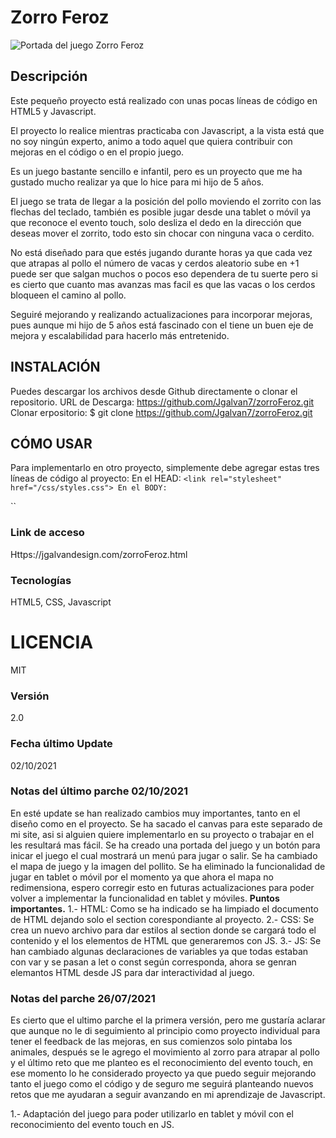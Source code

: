 # Zorro Feroz
![Portada del juego Zorro Feroz](https://jgalvandesign.com/assets/images/project__zorroFeroz.jpg)
## Descripción
Este pequeño proyecto está realizado con unas pocas líneas de código en HTML5 y Javascript.

El proyecto lo realice mientras practicaba con Javascript, a la vista está que no soy ningún experto, animo a todo aquel que quiera contribuir con mejoras en el código o en el propio juego.

Es un juego bastante sencillo e infantil, pero es un proyecto que me ha gustado mucho realizar ya que lo hice para mi hijo de 5 años.

El juego se trata de llegar a la posición del pollo moviendo el zorrito con las flechas del teclado, también es posible jugar desde una tablet o móvil ya que reconoce el evento touch, solo desliza el dedo en la dirección que deseas mover el zorrito, todo esto sin chocar con ninguna vaca o cerdito.

No está diseñado para que estés jugando durante horas ya que cada vez que atrapas al pollo el número de vacas y cerdos aleatorio sube en +1 puede ser que salgan muchos o pocos eso dependera de tu suerte pero si es cierto que cuanto mas avanzas mas facil es que las vacas o los cerdos bloqueen el camino al pollo.

Seguiré mejorando y realizando actualizaciones para incorporar mejoras, pues aunque mi hijo de 5 años está fascinado con el tiene un buen eje de mejora y escalabilidad para hacerlo más entretenido.


## INSTALACIÓN
Puedes descargar los archivos desde Github directamente o clonar el repositorio.
URL de Descarga: https://github.com/Jgalvan7/zorroFeroz.git
Clonar erpositorio: $ git clone https://github.com/Jgalvan7/zorroFeroz.git


## CÓMO USAR
Para implementarlo en otro proyecto, simplemente debe agregar estas tres líneas de código al proyecto:
En el HEAD:
``<link rel="stylesheet" href="/css/styles.css">
En el BODY:
``<section class="moduloZorroFeroz" id="game"></section>
``<script src="./src/zorroFeroz.js"></script>


### Link de acceso
Https://jgalvandesign.com/zorroFeroz.html


### Tecnologías
HTML5, CSS, Javascript


# LICENCIA
MIT


### Versión
2.0


### Fecha último Update
02/10/2021


### Notas del último parche 02/10/2021
En esté update se han realizado cambios muy importantes, tanto en el diseño como en el proyecto. Se ha sacado el canvas para este separado de mi site, asi si alguien quiere implementarlo en su proyecto o trabajar en el les resultará mas fácil.
Se ha creado una portada del juego y un botón para inicar el juego el cual mostrará un menú para jugar o salir.
Se ha cambiado el mapa de juego y la imagen del pollito.
Se ha eliminado la funcionalidad de jugar en tablet o móvil por el momento ya que ahora el mapa no redimensiona, espero corregir esto en futuras actualizaciones para poder volver a implementar la funcionalidad en tablet y móviles.
**Puntos importantes.**
1.- HTML: Como se ha indicado se ha limpiado el documento de HTML dejando solo el section corespondiante al proyecto.
2.- CSS: Se crea un nuevo archivo para dar estilos al section donde se cargará todo el contenido y el los elementos de HTML que generaremos con JS.
3.- JS: Se han cambiado algunas declaraciones de variables ya que todas estaban con var y se pasan a let o const según corresponda, ahora se genran elemantos HTML desde JS para dar interactividad al juego.
### Notas del parche 26/07/2021
Es cierto que el ultimo parche el la primera versión, pero me gustaría aclarar que aunque no le di seguimiento al principio como proyecto individual para tener el feedback de las mejoras, en sus comienzos solo pintaba los animales, después se le agrego el movimiento al zorro para atrapar al pollo y el último reto que me planteo es el reconocimiento del evento touch, en ese momento lo he considerado proyecto ya que puedo seguir mejorando tanto el juego como el código y de seguro me seguirá planteando nuevos retos que me ayudaran a seguir avanzando en mi aprendizaje de Javascript.

1.- Adaptación del juego para poder utilizarlo en tablet y móvil con el reconocimiento del evento touch en JS.

